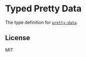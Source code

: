 # Typed Pretty Data

The type definition for [`pretty-data`](https://github.com/vkiryukhin/pretty-data).

## License

MIT
